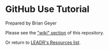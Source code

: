 # GitHub Use Tutorial
Prepared by Brian Geyer

Please see the ["wiki" section](https://github.com/leadr-msu/github-use-tutorial/wiki) of this repository.

Or return to [LEADR's Resources list](https://github.com/leadr-msu/Resources).